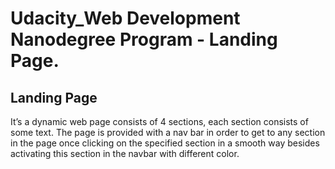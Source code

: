 # Udacity_Web Development Nanodegree Program - Landing Page.

## Landing Page
It’s a dynamic web page consists of 4 sections, each section consists of some text.
The page is provided with a nav bar in order to get to any section in the page once clicking on the specified section in a smooth way besides activating this section in the navbar with different color.




